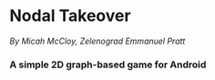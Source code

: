 # Nodal Takeover
*By Micah McCloy, Zelenograd Emmanuel Pratt*

### A simple 2D graph-based game for Android